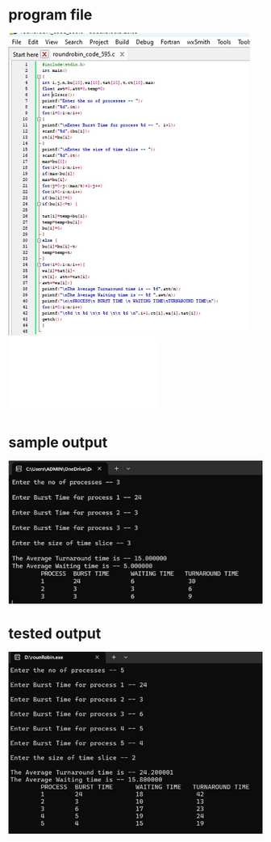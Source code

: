 # program file
![program file](roundrobin_code_595.jpeg)
![program file](roundrobin595.c)

# sample output
![sample output](roundrobin_io_595.jpeg)

# tested output
![tested output](roundrobin_eo_595.jpeg)
